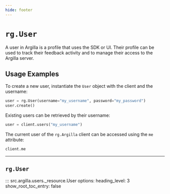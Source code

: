 ```yaml
---
hide: footer
---
```

# `rg.User`

A user in Argilla is a profile that uses the SDK or UI. Their profile can be used to track their feedback activity and to manage their access to the Argilla server.

## Usage Examples

To create a new user, instantiate the `User` object with the client and the username:

```python
user = rg.User(username="my_username", password="my_password")
user.create()
```

Existing users can be retrieved by their username:

```python
user = client.users("my_username")
```

The current user of the `rg.Argilla` client can be accessed using the `me` attribute:

```python
client.me
```

---

##  `rg.User`

::: src.argilla.users._resource.User
    options:
        heading_level: 3
        show_root_toc_entry: false